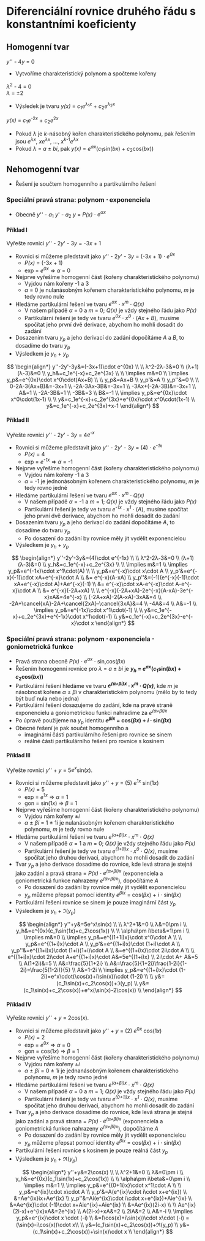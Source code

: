 # Diferenciální rovnice druhého řádu s konstantními koeficienty

## Homogenní tvar

_y_'' - 4<i>y</i> = 0

* Vytvoříme charakteristický polynom a spočteme kořeny

_λ_<sup>2</sup> - 4 = 0<br>_λ_ = ±2

* Výsledek je tvaru _y(x)_ = _c_<sub>1</sub>_e_<sup>_λ_<sub>1</sub>_x_</sup> + _c_<sub>2</sub>_e_<sup>_λ_<sub>2</sub>_x_</sup>

_y(x)_ =  _c_<sub>1</sub>_e_<sup>-2<i>x</i></sup> + _c_<sub>2</sub>_e_<sup>2<i>x</i></sup>

* Pokud _λ_ je _k_-násobný kořen charakteristického polynomu, pak řešením jsou _e_<sup>_λx_</sup>, _xe_<sup>_λx_</sup>, ..., _x_<sup>_k_-1</sup>_e_<sup>_λx_</sup>
* Pokud _λ_ = _a_ ± _bi_, pak _y(x)_ = _e_<sup>_αx_</sup>(_c_<sub>1</sub>sin(_bx_) + _c_<sub>2</sub>cos(_bx_))

## Nehomogenní tvar

* Řešení je součtem homogenního a partikulárního řešení

### Speciální pravá strana: polynom ⋅ exponenciela

* Obecně _y_'' - _a_<sub>1</sub> <i>y</i>' - _a_<sub>2</sub> <i>y</i> = _P(x)_ ⋅ _e<sup>αx</sup>_

#### Příklad I

Vyřešte rovnici _y_'' - 2<i>y</i>' - 3<i>y</i> = -3<i>x</i> + 1

* Rovnici si můžeme představit jako _y_'' - 2<i>y</i>' - 3<i>y</i> = (-3<i>x</i> + 1) ⋅ _e<sup>0x</sup>_
  * _P(x)_ = (-3<i>x</i> + 1)
  * exp = _e<sup>0x</sup>_ ⇒ _α_ = 0
* Nejprve vyřešíme homogenní část (kořeny charakteristického polynomu)
  * Vyjdou nám kořeny -1 a 3
  * _α_ = 0 je nulanásobným kořenem charakteristického polynomu, _m_ je tedy rovno nule
* Hledáme partikulární řešení ve tvaru _e<sup>αx</sup>_ ⋅ _x<sup>m</sup>_ ⋅ _Q(x)_
  * V našem případě _α_ = 0 a _m_ = 0; _Q(x)_ je vždy stejného řádu jako _P(x)_
  * Partikulární řešení je tedy ve tvaru _e<sup>0x</sup>_ ⋅ _x<sup>0</sup>_ ⋅ (_Ax_ + _B_), musíme spočítat jeho první dvě derivace, abychom ho mohli dosadit do zadání
* Dosazením tvaru _y<sub>p</sub>_ a jeho derivací do zadání dopočítáme _A_ a _B_, to dosadíme do tvaru _y<sub>p</sub>_
* Výsledkem je _y<sub>h</sub>_ + _y<sub>p</sub>_

$$
\begin{align*}
y''-2y'-3y&=(-3x+1)\cdot e^{0x} \\
\\
λ^2-2λ-3&=0 \\
(λ+1)(λ-3)&=0 \\
y_h&=c_1e^{-x}+c_2e^{3x} \\
\\
\implies m&=0 \\
\implies y_p&=e^{0x}\cdot x^0\cdot(Ax+B) \\
\\
y_p&=Ax+B \\
y_p'&=A \\
y_p''&=0 \\
\\
0-2A-3(Ax+B)&=-3x+1 \\
-2A-3Ax-3B&=-3x+1 \\
-3Ax+(-2A-3B)&=-3x+1 \\
A&=1 \\
-2A-3B&=1 \\
-3B&=3 \\
B&=-1 \\
\implies y_p&=e^{0x}\cdot x^0\cdot(1x-1) \\
\\
y&=c_1e^{-x}+c_2e^{3x}+e^{0x}\cdot x^0\cdot(1x-1) \\
y&=c_1e^{-x}+c_2e^{3x}+x-1
\end{align*}
$$

#### Příklad II

Vyřešte rovnici _y_'' - 2<i>y</i>' - 3<i>y</i> = 4<i>e<sup>-x</sup></i>

* Rovnici si můžeme představit jako _y_'' - 2<i>y</i>' - 3<i>y</i> = (4) ⋅ <i>e<sup>-1x</sup></i>
  * _P(x)_ = 4
  * exp = _e<sup>-1x</sup>_ ⇒ _α_ = -1
* Nejprve vyřešíme homogenní část (kořeny charakteristického polynomu)
  * Vyjdou nám kořeny -1 a 3
  * _α_ = -1 je jednonásobným kořenem charakteristického polynomu, _m_ je tedy rovno jedné
* Hledáme partikulární řešení ve tvaru _e<sup>αx</sup>_ ⋅ _x<sup>m</sup>_ ⋅ _Q(x)_
  * V našem případě _α_ = -1 a _m_ = 1; _Q(x)_ je vždy stejného řádu jako _P(x)_
  * Partikulární řešení je tedy ve tvaru _e<sup>-1x</sup>_ ⋅ _x<sup>1</sup>_ ⋅ (_A_), musíme spočítat jeho první dvě derivace, abychom ho mohli dosadit do zadání
* Dosazením tvaru _y<sub>p</sub>_ a jeho derivací do zadání dopočítáme _A_, to dosadíme do tvaru _y<sub>p</sub>_
  * Po dosazení do zadání by rovnice měly jít vydělit exponencielou
* Výsledkem je _y<sub>h</sub>_ + _y<sub>p</sub>_

$$
\begin{align*}
y''-2y'-3y&=(4)\cdot e^{-1x} \\
\\
λ^2-2λ-3&=0 \\
(λ+1)(λ-3)&=0 \\
y_h&=c_1e^{-x}+c_2e^{3x} \\
\\
\implies m&=1 \\
\implies y_p&=e^{-1x}\cdot x^1\cdot(A) \\
\\
y_p&=e^{-x}\cdot x\cdot A \\
y_p'&=e^{-x}(-1)\cdot xA+e^{-x}\cdot A \\
&= e^{-x}(A-xA) \\
y_p''&=(-1)(e^{-x}(-1)\cdot xA+e^{-x}\cdot A)+Ae^{-x}(-1) \\
&= e^{-x}\cdot xA-e^{-x}\cdot A-e^{-x}\cdot A \\
&= e^{-x}(-2A+xA) \\
\\
e^{-x}(-2A+xA)-2e^{-x}(A-xA)-3e^{-x}xA&=4e^{-x} \\
(-2A+xA)-2(A-xA)-3xA&=4 \\
-2A+\cancel{xA}-2A+\cancel{2xA}-\cancel{3xA}&=4 \\
-4A&=4 \\
A&=-1 \\
\implies y_p&=e^{-1x}\cdot x^1\cdot(-1) \\
\\
y&=c_1e^{-x}+c_2e^{3x}+e^{-1x}\cdot x^1\cdot(-1) \\
y&=c_1e^{-x}+c_2e^{3x}-e^{-x}\cdot x
\end{align*}
$$

### Speciální pravá strana: polynom ⋅ exponenciela ⋅ goniometrická funkce

* Pravá strana obecně _P(x)_ ⋅ _e<sup>αx</sup>_ ⋅ sin,cos(_βx_)
* Řešením homogenní rovnice pro _λ_ = _a_ ± _bi_ je ___y<sub>h</sub>_ = _e_<sup>_ax_</sup>(_c_<sub>1</sub>sin(_bx_) + _c_<sub>2</sub>cos(_bx_))__
* Partikulární řešení hledáme ve tvaru ___e<sup>(α+βi)x</sup>_ ⋅ _x<sup>m</sup>_ ⋅ _Q(x)___, kde _m_ je násobnost kořene _α_ ± _βi_ v charakteristickém polynomu (mělo by to tedy být buď nula nebo jedna)
* Partikulární řešení dosazujeme do zadání, kde na pravé straně exponencielu a goniometrickou funkci nahradíme za _e<sup>(α+βi)x</sup>_
* Po úpravě použijeme na _y<sub>p</sub>_ identitu ___e<sup>βix</sup>_ = cos(_βx_) + _i_ ⋅ sin(_βx_)__
* Obecné řešení je pak součet homogenního a
  * imaginární části partikulárního řešení pro rovnice se sinem
  * reálné části partikulárního řešení pro rovnice s kosinem

#### Příklad III

Vyřešte rovnici _y_'' + _y_ = 5<i>e<sup>x</sup></i>sin(_x_).

* Rovnici si můžeme představit jako _y_'' + _y_ = (5) _e_<sup>1<i>x</i></sup></i> sin(1<i>x</i>)
  * _P(x)_ = 5
  * exp = _e_<sup>1<i>x</i></sup></i> ⇒ _α_ = 1
  * gon = sin(1<i>x</i>) ⇒ _β_ = 1
* Nejprve vyřešíme homogenní část (kořeny charakteristického polynomu)
  * Vyjdou nám kořeny ±<i>i</i>
  * _α_ ± _βi_ = 1 ± 1<i>i</i> je nulanásobným kořenem charakteristického polynomu, _m_ je tedy rovno nule
* Hledáme partikulární řešení ve tvaru _e<sup>(α+βi)x</sup>_ ⋅ _x<sup>m</sup>_ ⋅ _Q(x)_
  * V našem případě _α_ = 1 a _m_ = 0; _Q(x)_ je vždy stejného řádu jako _P(x)_
  * Partikulární řešení je tedy ve tvaru _e<sup>(1+1i)x</sup>_ ⋅ _x<sup>0</sup>_ ⋅ _Q(x)_, musíme spočítat jeho druhou derivaci, abychom ho mohli dosadit do zadání
* Tvar _y<sub>p</sub>_ a jeho derivace dosadíme do rovnice, kde levá strana je stejná jako zadání a pravá strana = _P(x)_ ⋅ _e<sup>(α+βi)x</sup>_ (exponenciela a goniometrická funkce nahrazeny _e<sup>(α+βi)x</sup>_), dopočítáme _A_
  * Po dosazení do zadání by rovnice měly jít vydělit exponencielou
  * _y<sub>p</sub>_ můžeme přepsat pomocí identity _e<sup>βix</sup>_ = cos(_βx_) + _i_ ⋅ sin(_βx_)
* Partikulární řešení rovnice se sinem je pouze imaginární část _y<sub>p</sub>_
* Výsledkem je _y<sub>h</sub>_ + ℑ(_y<sub>p</sub>_)

$$
\begin{align*}
y''+y&=5e^x\sin(x) \\
\\
λ^2+1&=0 \\
λ&=0\pm i \\
y_h&=e^{0x}(c_1\sin(1x)+c_2\cos(1x)) \\
\\
\alpha\pm i\beta&=1\pm i \\
\implies m&=0 \\
\implies y_p&=e^{(1+1i)x}\cdot x^0\cdot A \\
\\
y_p&=e^{(1+i)x}\cdot A \\
y_p'&=e^{(1+i)x}\cdot (1+i)\cdot A \\
y_p''&=e^{(1+i)x}\cdot (1+i)(1+i)\cdot A \\
&=e^{(1+i)x}\cdot 2i\cdot A \\
\\
e^{(1+i)x}\cdot 2i\cdot A+e^{(1+i)x}\cdot A&=5e^{(1+i)x} \\
2i\cdot A+ A&=5 \\
A(1+2i)&=5 \\
A&=\frac{5}{1+2i} \\
A&=\frac{5}{1+2i}\frac{1-2i}{1-2i}=\frac{5(1-2i)}{5} \\
A&=1-2i \\
\implies y_p&=e^{(1+i)x}\cdot (1-2i)=e^x\cdot(\cos(x)+i\sin(x))\cdot (1-2i) \\
\\
y&=(c_1\sin(x)+c_2\cos(x))+ℑ(y_p) \\
y&=(c_1\sin(x)+c_2\cos(x))+e^x(\sin(x)-2\cos(x)) \\
\end{align*}
$$

#### Příklad IV

Vyřešte rovnici _y_'' + _y_ = 2cos(_x_).

* Rovnici si můžeme představit jako _y_'' + _y_ = (2) _e_<sup>0<i>x</i></sup></i> cos(1<i>x</i>)
  * _P(x)_ = 2
  * exp = _e_<sup>0<i>x</i></sup></i> ⇒ _α_ = 0
  * gon = cos(1<i>x</i>) ⇒ _β_ = 1
* Nejprve vyřešíme homogenní část (kořeny charakteristického polynomu)
  * Vyjdou nám kořeny ±<i>i</i>
  * _α_ ± _βi_ = 0 ± 1<i>i</i> je jednanásobným kořenem charakteristického polynomu, _m_ je tedy rovno jedné
* Hledáme partikulární řešení ve tvaru _e<sup>(α+βi)x</sup>_ ⋅ _x<sup>m</sup>_ ⋅ _Q(x)_
  * V našem případě _α_ = 0 a _m_ = 1; _Q(x)_ je vždy stejného řádu jako _P(x)_
  * Partikulární řešení je tedy ve tvaru _e<sup>(0+1i)x</sup>_ ⋅ _x<sup>1</sup>_ ⋅ _Q(x)_, musíme spočítat jeho druhou derivaci, abychom ho mohli dosadit do zadání
* Tvar _y<sub>p</sub>_ a jeho derivace dosadíme do rovnice, kde levá strana je stejná jako zadání a pravá strana = _P(x)_ ⋅ _e<sup>(α+βi)x</sup>_ (exponenciela a goniometrická funkce nahrazeny _e<sup>(α+βi)x</sup>_), dopočítáme _A_
  * Po dosazení do zadání by rovnice měly jít vydělit exponencielou
  * _y<sub>p</sub>_ můžeme přepsat pomocí identity _e<sup>βix</sup>_ = cos(_βx_) + _i_ ⋅ sin(_βx_)
* Partikulární řešení rovnice s kosinem je pouze reálná část _y<sub>p</sub>_
* Výsledkem je _y<sub>h</sub>_ + ℜ(_y<sub>p</sub>_)

$$
\begin{align*}
y''+y&=2\cos(x) \\
\\
λ^2+1&=0 \\
λ&=0\pm i \\
y_h&=e^{0x}(c_1\sin(1x)+c_2\cos(1x)) \\
\\
\alpha\pm i\beta&=0\pm i \\
\implies m&=1 \\
\implies y_p&=e^{(0+1i)x}\cdot x^1\cdot A \\
\\
y_p&=e^{ix}\cdot x\cdot A \\
y_p'&=A(e^{ix}\cdot i\cdot x+e^{ix}) \\
&=Ae^{ix}ix+Ae^{ix} \\
y_p''&=Ai(e^{ix}\cdot i\cdot x+e^{ix})+Aie^{ix} \\
&=Ae^{ix}\cdot (-1)\cdot x+Aie^{ix}+Aie^{ix} \\
&=Ae^{ix}(2i-x) \\
\\
Ae^{ix}(2i-x)+e^{ix}xA&=2e^{ix} \\
A(2i-x)+xA&=2 \\
2iA&=2 \\
A&=-i \\
\implies y_p&=e^{ix}\cdot x \cdot (-i) \\
&=(\cos(x)+i\sin(x))\cdot x\cdot (-i) = (\sin(x)-i\cos(x))\cdot x\\
\\
y&=(c_1\sin(x)+c_2\cos(x))+ℜ(y_p) \\
y&=(c_1\sin(x)+c_2\cos(x))+\sin(x)\cdot x \\
\end{align*}
$$
